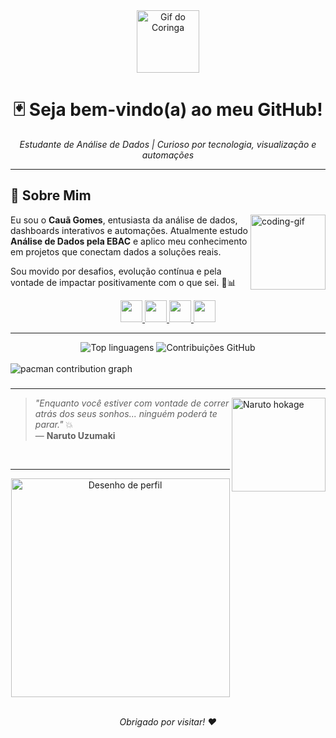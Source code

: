 <div align="center">
  <img src="https://media1.tenor.com/m/fdWIZhNwAW4AAAAC/forced-smile-sad.gif" width="100" alt="Gif do Coringa" />
</div>

<h1 align="center"> 🃏 Seja bem-vindo(a) ao meu GitHub! </h1> 
<p align="center"><i>Estudante de Análise de Dados | Curioso por tecnologia, visualização e automações</i></p>

---

## 🌟 Sobre Mim

<img align="right" alt="coding-gif" src="https://media.giphy.com/media/JIX9t2j0ZTN9S/giphy.gif" width="120" />

Eu sou o **Cauã Gomes**, entusiasta da análise de dados, dashboards interativos e automações. Atualmente estudo **Análise de Dados pela EBAC** e aplico meu conhecimento em projetos que conectam dados a soluções reais.

Sou movido por desafios, evolução contínua e pela vontade de impactar positivamente com o que sei. 🤝📊

<div align="center">
  <a href="https://portifoliocauagomes.netlify.app">
    <img src="https://img.shields.io/static/v1?message=Portfólio&logo=web&label=&color=6C63FF&logoColor=white&labelColor=&style=for-the-badge" height="35" />
  </a>
  <a href="mailto:cauacesarmgomes@gmail.com">
    <img src="https://img.shields.io/static/v1?message=Gmail&logo=gmail&label=&color=FF6584&logoColor=white&labelColor=&style=for-the-badge" height="35" />
  </a> 
  <a href="https://www.linkedin.com/in/cauã-gomes/">
    <img src="https://img.shields.io/static/v1?message=LinkedIn&logo=linkedin&label=&color=0077B5&logoColor=white&labelColor=&style=for-the-badge" height="35" />
  </a>
  <a href="https://wa.me/5511982236609">
    <img src="https://img.shields.io/static/v1?message=WhatsApp&logo=whatsapp&label=&color=25D366&logoColor=white&labelColor=&style=for-the-badge" height="35" />
  </a>
</div>

---

<div align="center">
  <img src="https://github-readme-stats.vercel.app/api/top-langs/?username=Caua-Gomes-2&layout=compact&langs_count=20&theme=tokyonight" alt="Top linguagens" />
  <img src="https://github-readme-streak-stats.herokuapp.com/?user=Caua-Gomes-2&theme=tokyonight" alt="Contribuições GitHub" />
</div>

<br>

<picture>
  <source media="(prefers-color-scheme: dark)" srcset="https://raw.githubusercontent.com/Caua-Gomes-2/Caua-Gomes-2/output/pacman-contribution-graph-dark.svg">
  <source media="(prefers-color-scheme: light)" srcset="https://raw.githubusercontent.com/Caua-Gomes-2/Caua-Gomes-2/output/pacman-contribution-graph.svg">
  <img alt="pacman contribution graph" src="https://raw.githubusercontent.com/Caua-Gomes-2/Caua-Gomes-2/output/pacman-contribution-graph.svg">
</picture>

###
---

<img align="right" src="https://media0.giphy.com/media/v1.Y2lkPTc5MGI3NjExdm5ldGlrdDR2dDlyaTI3eHpueGNsbTl5cTRoazJ2N2p2MTJ6ZHQ2ZCZlcD12MV9pbnRlcm5hbF9naWZfYnlfaWQmY3Q9Zw/AsuCf15CIj0Va/giphy.gif" width="150" alt="Naruto hokage" />

> _"Enquanto você estiver com vontade de correr atrás dos seus sonhos... ninguém poderá te parar."_ 💥  
> — **Naruto Uzumaki**

<br>

---

<div align="center">
  <img align="middle" src="https://github.com/user-attachments/assets/44296890-aa50-4ab3-9f9c-fbf4dd8ed8bc" width="350" alt="Desenho de perfil" />
</div>
<br>
<p align="center"><i>Obrigado por visitar! ❤️</i></p>
